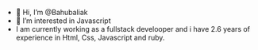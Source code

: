 - 👋 Hi, I’m @Bahubaliak
- 👀 I’m interested in Javascript
- I am currently working as a fullstack develooper and i have 2.6 years of experience in Html, Css, Javascript and ruby.

<!---
Bahubaliak/Bahubaliak is a ✨ special ✨ repository because its `README.md` (this file) appears on your GitHub profile.
You can click the Preview link to take a look at your changes.
--->
